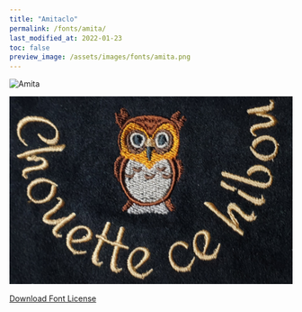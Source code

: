 ```yaml
---
title: "Amitaclo"
permalink: /fonts/amita/
last_modified_at: 2022-01-23
toc: false
preview_image: /assets/images/fonts/amita.png
---
```

![Amita](/assets/images/fonts/amita.png)

![Amita3](/assets/images/fonts/amita3.jpg)

[Download Font License](https://github.com/inkstitch/inkstitch/tree/main/fonts/amitaclo/LICENSE)

